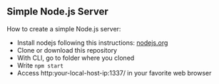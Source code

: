 ## Simple Node.js Server

How to create a simple Node.js server:

- Install nodejs following this instructions: [nodejs.org](http://nodejs.org/)
- Clone or download this repository
- With CLI, go to folder where you cloned
- Write ```npm start```
- Access  http:your-local-host-ip:1337/ in your favorite web browser
